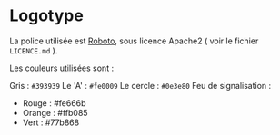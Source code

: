 Logotype
========

La police utilisée est [Roboto](https://www.google.com/fonts/specimen/Roboto), sous licence Apache2 ( voir le fichier `LICENCE.md` ).

Les couleurs utilisées sont :

Gris : `#393939`
Le 'A' : `#fe0009`
Le cercle : `#0e3e80`
Feu de signalisation : 
* Rouge : #fe666b
* Orange : #ffb085
* Vert : #77b868
